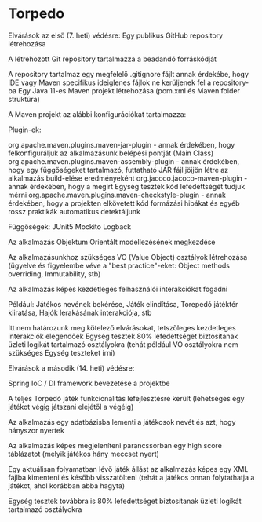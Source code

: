 # Torpedo
Elvárások az első (7. heti) védésre:
Egy publikus GitHub repository létrehozása

A létrehozott Git repository tartalmazza a beadandó forráskódját

A repository tartalmaz egy megfelelő .gitignore fájlt annak érdekébe, hogy IDE vagy Maven specifikus ideiglenes fájlok ne kerüljenek fel a repository-ba
Egy Java 11-es Maven projekt létrehozása (pom.xml és Maven folder struktúra)

A Maven projekt az alábbi konfigurációkat tartalmazza:

Plugin-ek:

org.apache.maven.plugins.maven-jar-plugin - annak érdekében, hogy felkonfiguráljuk az alkalmazásunk belépési pontját (Main Class)
org.apache.maven.plugins.maven-assembly-plugin - annak érdekében, hogy egy függőségeket tartalmazó, futtatható JAR fájl jöjjön létre az alkalmazás build-elése eredményeként
org.jacoco.jacoco-maven-plugin - annak érdekében, hogy a megírt Egység tesztek kód lefedettségét tudjuk mérni
org.apache.maven.plugins.maven-checkstyle-plugin - annak érdekében, hogy a projekten elkövetett kód formázási hibákat és egyéb rossz praktikák automatikus detektáljunk

Függőségek:
JUnit5
Mockito
Logback

Az alkalmazás Objektum Orientált modellezésének megkezdése

Az alkalmazásunkhoz szükséges VO (Value Object) osztályok létrehozása (ügyelve és figyelembe véve a "best practice"-eket: Object methods overriding, Immutability, stb)

Az alkalmazás képes kezdetleges felhasználói interakciókat fogadni

Például: Játékos nevének bekérése, Játék elindítása, Torepedó játéktér kiiratása, Hajók lerakásának interakciója, stb

Itt nem határozunk meg kötelező elvárásokat, tetszőleges kezdetleges interakciók elegendőek
Egység tesztek 80% lefedettséget biztosítanak üzleti logikát tartalmazó osztályokra (tehát például VO osztályokra nem szükséges Egység teszteket írni)

Elvárások a második (14. heti) védésre:

Spring IoC / DI framework bevezetése a projektbe

A teljes Torpedó játék funkcionalitás lefejlesztésre került (lehetséges egy játékot végig játszani elejétől a végéig)

Az alkalmazás egy adatbázisba lementi a játékosok nevét és azt, hogy hányszor nyertek

Az alkalmazás képes megjeleníteni parancssorban egy high score táblázatot (melyik játékos hány meccset nyert)

Egy aktuálisan folyamatban lévő játék állást az alkalmazás képes egy XML fájlba kimenteni és később visszatölteni (tehát a játékos onnan folytathatja a játékot, ahol korábban abba hagyta)

Egység tesztek továbbra is 80% lefedettséget biztosítanak üzleti logikát tartalmazó osztályokra
